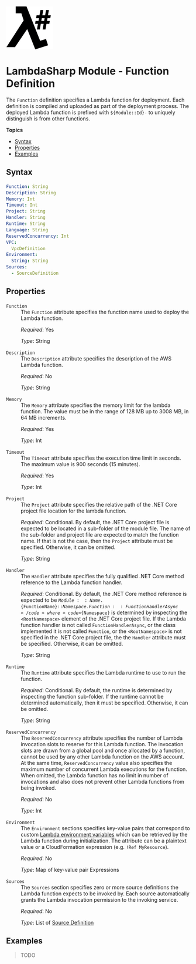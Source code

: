 ![λ#](LambdaSharp_v2_small.png)

# LambdaSharp Module - Function Definition

The `Function` definition specifies a Lambda function for deployment. Each definition is compiled and uploaded as part of the deployment process. The deployed Lambda function is prefixed with `${Module::Id}-` to uniquely distinguish is from other functions.

__Topics__
* [Syntax](#syntax)
* [Properties](#properties)
* [Examples](#examples)

## Syntax

```yaml
Function: String
Description: String
Memory: Int
Timeout: Int
Project: String
Handler: String
Runtime: String
Language: String
ReservedConcurrency: Int
VPC:
  VpcDefinition
Environment:
  String: String
Sources:
  - SourceDefinition
```

## Properties

<dl>

<dt><code>Function</code></dt>
<dd>
The <code>Function</code> attribute specifies the function name used to deploy the Lambda function.

<i>Required</i>: Yes

<i>Type</i>: String
</dd>

<dt><code>Description</code></dt>
<dd>
The <code>Description</code> attribute specifies the description of the AWS Lambda function.

<i>Required</i>: No

<i>Type</i>: String
</dd>

<dt><code>Memory</code></dt>
<dd>
The <code>Memory</code> attribute specifies the memory limit for the lambda function. The value must be in the range of 128 MB up to 3008 MB, in 64 MB increments.
</pre>

<i>Required</i>: Yes

<i>Type</i>: Int
</dd>

<dt><code>Timeout</code></dt>
<dd>
The <code>Timeout</code> attribute specifies the execution time limit in seconds. The maximum value is 900 seconds (15 minutes).

<i>Required</i>: Yes

<i>Type</i>: Int
</dd>

<dt><code>Project</code></dt>
<dd>
The <code>Project</code> attribute specifies the relative path of the .NET Core project file location for the lambda function.

<i>Required</i>: Conditional. By default, the .NET Core project file is expected to be located in a sub-folder of the module file. The name of the sub-folder and project file are expected to match the function name. If that is not the case, then the <code>Project</code> attribute must be specified. Otherwise, it can be omitted.

<i>Type</i>: String
</dd>

<dt><code>Handler</code></dt>
<dd>
The <code>Handler</code> attribute specifies the fully qualified .NET Core method reference to the Lambda function handler.

<i>Required</i>: Conditional. By default, the .NET Core method reference is expected to be <code>${Module::Name}.${FunctionName}::${Namespace}.Function::FunctionHandlerAsync</code> where <code>${Namespace}</code> is determined by inspecting the <code>&lt;RootNamespace&gt;</code> element of the .NET Core project file. If the Lambda function handler is not called <code>FunctionHandlerAsync</code>, or the class implemented it is not called <code>Function</code>, or the <code>&lt;RootNamespace&gt;</code> is not specified in the .NET Core project file, the the <code>Handler</code> attribute must be specified. Otherwise, it can be omitted.

<i>Type</i>: String
</dd>

<dt><code>Runtime</code></dt>
<dd>
The <code>Runtime</code> attribute specifies the Lambda runtime to use to run the function.

<i>Required</i>: Conditional. By default, the runtime is determined by inspecting the function sub-folder. If the runtime cannot be determined automatically, then it must be specified. Otherwise, it can be omitted.

<i>Type</i>: String
</dd>

<dt><code>ReservedConcurrency</code></dt>
<dd>
The <code>ReservedConcurrency</code> attribute specifies the number of Lambda invocation slots to reserve for this Lambda function. The invocation slots are drawn from a global pool and once allocated by a function, cannot be used by any other Lambda function on the AWS account. At the same time, <code>ReservedConcurrency</code> value also specifies the maximum number of concurrent Lambda executions for the function. When omitted, the Lambda function has no limit in number of invocations and also does not prevent other Lambda functions from being invoked.

<i>Required</i>: No

<i>Type</i>: Int
</dd>

<dt><code>Environment</code></dt>
<dd>
The <code>Environment</code> sections specifies key-value pairs that correspond to custom <a href="https://docs.aws.amazon.com/lambda/latest/dg/env_variables.html">Lambda environment variables</a> which can be retrieved by the Lambda function during initialization. The attribute can be a plaintext value or a CloudFormation expression (e.g. <code>!Ref MyResource</code>).

<i>Required</i>: No

<i>Type</i>: Map of key-value pair Expressions
</dd>

<dt><code>Sources</code></dt>
<dd>
The <code>Sources</code> section specifies zero or more source definitions the Lambda function expects to be invoked by. Each source automatically grants the Lambda invocation permission to the invoking service.

<i>Required</i>: No

<i>Type</i>: List of [Source Definition](Module-Function-Sources.md)
</dd>

</dl>

## Examples

> TODO